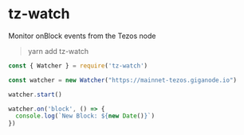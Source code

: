 # tz-watch

Monitor onBlock events from the Tezos node

> yarn add tz-watch

```js
const { Watcher } = require('tz-watch')

const watcher = new Watcher("https://mainnet-tezos.giganode.io")

watcher.start()

watcher.on('block', () => {
  console.log(`New Block: ${new Date()}`)
})
```
